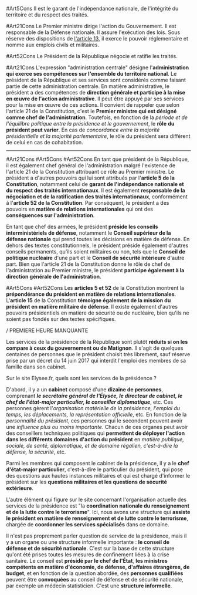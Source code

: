 #Art5Cons
Il est le garant de l'indépendance nationale, de l'intégrité du territoire et du respect des traités.

#Art21Cons 
Le Premier ministre dirige l'action du Gouvernement. Il est responsable de la Défense nationale. Il assure l'exécution des lois. Sous réserve des dispositions de [l'article 13](https://www.legifrance.gouv.fr/affichTexteArticle.do?cidTexte=JORFTEXT000000571356&idArticle=LEGIARTI000006527475&dateTexte=&categorieLien=cid "Constitution du 4 octobre 1958 - art. 13 (V)"), il exerce le pouvoir réglementaire et nomme aux emplois civils et militaires.

#Art52Cons 
Le Président de la République négocie et ratifie les traités.

#Art21Cons 
L'expression "administration centrale" désigne l'**administration qui exerce ses compétences sur l'ensemble du territoire national**. Le président de la République et ses services sont considérés comme faisant partie de cette administration centrale. En matière administrative, le président a des compétences de **direction générale et participe à la mise en œuvre de l'action administrative**. Il peut être appuyé par ses services pour la mise en œuvre de ces actions. Il convient de rappeler que selon l'article 21 de la Constitution, c'est le **Premier ministre qui est désigné comme chef de l'administration**. Toutefois, en fonction de la *période et de l'équilibre politique entre la présidence et le gouvernement*, le **rôle** **du président peut varier**. En cas de *concordance entre la majorité présidentielle et la majorité parlementaire*, le rôle du président sera différent de celui en cas de cohabitation.

---
#Art21Cons #Art5Cons #Art52Cons
En tant que président de la République, il est également chef général de l'administration malgré l'existence de l'article 21 de la Constitution attribuant ce rôle au Premier ministre. Le président a d'autres pouvoirs qui lui sont attribués par l'**article 5 de la Constitution**, notamment celui de **garant de l'indépendance nationale et du respect des traités internationaux**. Il est également **responsable de la négociation et de la ratification des traités internationaux**, conformément à l'**article 52 de la Constitution**. Par conséquent, le président a des pouvoirs en **matière de relations internationales** qui ont des **conséquences sur l'administration**.

En tant que chef des armées, le président **préside les conseils interministériels de défense**, notamment le **Conseil supérieur de la défense nationale** qui prend toutes les décisions en matière de défense. En dehors des textes constitutionnels, le président préside également d'autres conseils permanents, qu'ils soient militaires ou non, tels que le **Conseil de politique nucléaire** d'une part et le **Conseil de sécurité intérieure** d'autre part. Bien que l'article 21 de la Constitution donne le rôle de chef de l'administration au Premier ministre, le président **participe également à la direction générale de l'administration**.

#Art5Cons #Art52Cons
Les **articles 5 et 52** de la Constitution montrent la **prépondérance du président en matière de relations internationales**. L'**article 15** de la Constitution **témoigne également de la mission du président en matière militaire de défense**. Il existe également d'autres pouvoirs présidentiels en matière de sécurité ou de nucléaire, bien qu'ils ne soient pas fondés sur des textes spécifiques.

/ PREMIERE HEURE MANQUANTE

Les services de la présidence de la République sont plutôt **réduits si on les compare à ceux du gouvernement ou de Matignon**. Il s'agit de quelques centaines de personnes que le président choisit très librement, sauf réserve prise par un décret du 14 juin 2017 qui interdit l'emploi des membres de sa famille dans son cabinet.

Sur le site Elysee.fr, quels sont les services de la présidence ?

D'abord, il y a un **cabinet** composé d'une **dizaine de personnes**, comprenant ***le secrétaire général de l'Élysée, le directeur de cabinet, le chef de l'état-major particulier, le conseiller diplomatique***, etc. Ces personnes gèrent l'*organisation matérielle de la présidence, l'emploi du temps, les déplacements, la représentation officielle*, etc. En fonction de la *personnalité du président*, ces personnes qui le secondent peuvent avoir une *influence plus ou moins importante*. Chacun de ces organes peut avoir des conseillers techniques politiques qui **permettent de déployer l'action dans les différents domaines d'action du président** en *matière publique, sociale, de santé, diplomatique, et de domaine régalien, c'est-à-dire la défense, la sécurité*, etc.

Parmi les membres qui composent le cabinet de la présidence, il y a le **chef d'état-major particulier**, c'est-à-dire le particulier du président, qui pose des questions aux hautes instances militaires et qui est chargé d'informer le président sur les **questions militaires et les questions de sécurité extérieure**.

L'autre élément qui figure sur le site concernant l'organisation actuelle des services de la présidence est "la **coordination nationale du renseignement et de la lutte contre le terrorisme**". Ici, nous avons une structure qui **assiste le président en matière de renseignement et de lutte contre le terrorisme**, chargée de **coordonner les services spécialisés** dans ce domaine.

Il n'est pas proprement parler question de service de la présidence, mais il y a un organe ou une structure informelle importante : **le conseil de défense et de sécurité nationale**. C'est sur la base de cette structure qu'ont été prises toutes les mesures de confinement liées à la crise sanitaire. Le conseil est **présidé par le chef de l'État**, **les ministres compétents en matière d'économie, de défense, d'affaires étrangères, de budget**, et en fonction de la question abordée, des **personnes qualifiées** peuvent être **convoquées** au conseil de défense et de sécurité nationale, par exemple un médecin statisticien. C'est une **structure informelle**.